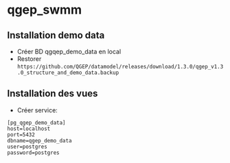 # qgep_swmm

## Installation demo data
* Créer BD qgqep_demo_data en local
* Restorer `https://github.com/QGEP/datamodel/releases/download/1.3.0/qgep_v1.3.0_structure_and_demo_data.backup`

## Installation des vues
* Créer service:

```
[pg_qgep_demo_data]
host=localhost
port=5432
dbname=qgep_demo_data
user=postgres
password=postgres
```


